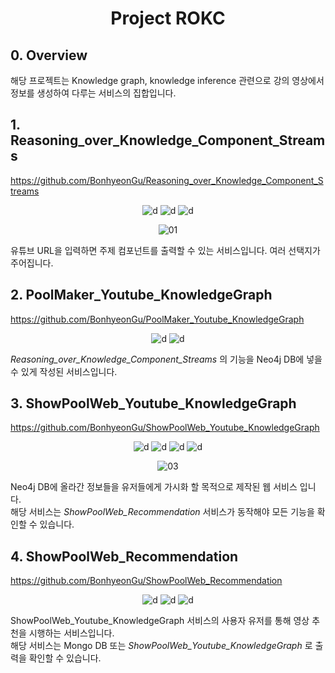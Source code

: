 <div align="center">

<h1>Project ROKC</h1>

</div>

## 0. Overview

해당 프로젝트는 Knowledge graph, knowledge inference 관련으로 강의 영상에서 정보를 생성하여 다루는 서비스의 집합입니다.


## 1. Reasoning_over_Knowledge_Component_Streams

https://github.com/BonhyeonGu/Reasoning_over_Knowledge_Component_Streams

<div align="center">

![d](https://img.shields.io/badge/-Python3-3776AB?style=flat-square&logo=python&logoColor=FFFFFF) ![d](https://img.shields.io/badge/-Flask-000000?style=flat-square&logo=flask&logoColor=FFFFFF)  ![d](https://img.shields.io/badge/-Javascript-F7DF1E?style=flat-square&logo=javascript&logoColor=FFFFFF) 

![01](https://user-images.githubusercontent.com/24387014/209906029-d1b0ae5b-fd30-4fbd-8811-15f9377fd43d.gif)

</div>

유튜브 URL을 입력하면 주제 컴포넌트를 출력할 수 있는 서비스입니다. 여러 선택지가 주어집니다.


## 2. PoolMaker_Youtube_KnowledgeGraph

https://github.com/BonhyeonGu/PoolMaker_Youtube_KnowledgeGraph

<div align="center">

![d](https://img.shields.io/badge/-Python3-3776AB?style=flat-square&logo=python&logoColor=FFFFFF) ![d](https://img.shields.io/badge/-Neo4j-4581C3?style=flat-square&logo=neo4j&logoColor=FFFFFF)  

</div>

*Reasoning_over_Knowledge_Component_Streams* 의 기능을 Neo4j DB에 넣을 수 있게 작성된 서비스입니다.


## 3. ShowPoolWeb_Youtube_KnowledgeGraph

https://github.com/BonhyeonGu/ShowPoolWeb_Youtube_KnowledgeGraph

<div align="center">

![d](https://img.shields.io/badge/-Python3-3776AB?style=flat-square&logo=python&logoColor=FFFFFF) ![d](https://img.shields.io/badge/-Neo4j-4581C3?style=flat-square&logo=neo4j&logoColor=FFFFFF) ![d](https://img.shields.io/badge/-MongoDB-47A248?style=flat-square&logo=Mongodb&logoColor=FFFFFF)  ![d](https://img.shields.io/badge/-Javascript-F7DF1E?style=flat-square&logo=javascript&logoColor=FFFFFF)

![03](https://user-images.githubusercontent.com/24387014/209906492-20388a10-0910-40ea-8050-1051c69b349d.gif)  
  
</div>

Neo4j DB에 올라간 정보들을 유저들에게 가시화 할 목적으로 제작된 웹 서비스 입니다.  
해당 서비스는 *ShowPoolWeb_Recommendation* 서비스가 동작해야 모든 기능을 확인할 수 있습니다.


## 4. ShowPoolWeb_Recommendation

https://github.com/BonhyeonGu/ShowPoolWeb_Recommendation

<div align="center">

![d](https://img.shields.io/badge/-Python3-3776AB?style=flat-square&logo=python&logoColor=FFFFFF) ![d](https://img.shields.io/badge/-Neo4j-4581C3?style=flat-square&logo=neo4j&logoColor=FFFFFF) ![d](https://img.shields.io/badge/-MongoDB-47A248?style=flat-square&logo=Mongodb&logoColor=FFFFFF)  

</div>

ShowPoolWeb_Youtube_KnowledgeGraph 서비스의 사용자 유저를 통해 영상 추천을 시행하는 서비스입니다.  
해당 서비스는 Mongo DB 또는 *ShowPoolWeb_Youtube_KnowledgeGraph* 로 출력을 확인할 수 있습니다.
